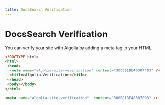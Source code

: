 ```yaml
---
title: DocsSearch Verification
---
```


# DocsSearch Verification

You can verify your site with Algolia by adding a meta tag to your HTML.

```html
<!DOCTYPE html>
<html>
 <head>
  <meta name="algolia-site-verification" content="380B91BE48387F93" />
  <title>Algolia Verification</title>
 </head>
 <body></body>
</html>
```

```html
<meta name="algolia-site-verification"  content="380B91BE48387F93" />
```

<meta name="algolia-site-verification"  content="380B91BE48387F93" />
